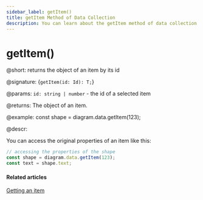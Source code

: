 ```yaml
---
sidebar_label: getItem()
title: getItem Method of Data Collection
description: You can learn about the getItem method of data collection in the documentation of the DHTMLX JavaScript Diagram library. Browse developer guides and API reference, try out code examples and live demos, and download a free 30-day evaluation version of DHTMLX Diagram.
---
```


# getItem()

@short: returns the object of an item by its id

@signature: {`getItem(id: Id): T;`}

@params:
`id: string | number` - the id of a selected item

@returns:
The object of an item.

@example:
const shape = diagram.data.getItem(123);

@descr:

You can access the original properties of an item like this:

~~~js
// accessing the properties of the shape
const shape = diagram.data.getItem(123);
const text = shape.text;
~~~

#### Related articles

[Getting an item](../../../guides/manipulating_items/#getting-an-item)
